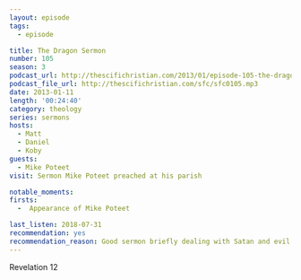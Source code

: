 ```yaml
---
layout: episode
tags:
  - episode

title: The Dragon Sermon
number: 105
season: 3
podcast_url: http://thescifichristian.com/2013/01/episode-105-the-dragon-sermon/
podcast_file_url: http://thescifichristian.com/sfc/sfc0105.mp3
date: 2013-01-11
length: '00:24:40'
category: theology
series: sermons
hosts:
  - Matt
  - Daniel
  - Koby
guests:
  - Mike Poteet 
visit: Sermon Mike Poteet preached at his parish 

notable_moments:
firsts:
  -  Appearance of Mike Poteet

last_listen: 2018-07-31
recommendation: yes
recommendation_reason: Good sermon briefly dealing with Satan and evil. 
---
```

Revelation 12